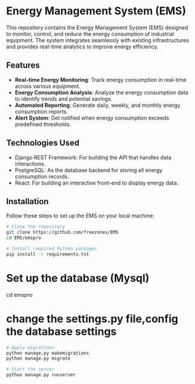 # Energy Management System (EMS)

This repository contains the Energy Management System (EMS) designed to monitor, control, and reduce the energy consumption of industrial equipment. The system integrates seamlessly with existing infrastructures and provides real-time analytics to improve energy efficiency.

## Features

- **Real-time Energy Monitoring**: Track energy consumption in real-time across various equipment.
- **Energy Consumption Analysis**: Analyze the energy consumption data to identify trends and potential savings.
- **Automated Reporting**: Generate daily, weekly, and monthly energy consumption reports.
- **Alert System**: Get notified when energy consumption exceeds predefined thresholds.

## Technologies Used

- Django REST Framework: For building the API that handles data interactions.
- PostgreSQL: As the database backend for storing all energy consumption records.
- React: For building an interactive front-end to display energy data.

## Installation

Follow these steps to set up the EMS on your local machine:

```bash
# Clone the repository
git clone https://github.com/freezonex/EMS
cd EMS/emspro

# Install required Python packages
pip install -r requirements.txt
```

# Set up the database (Mysql)
cd emspro
# change the settings.py file,config the database settings

```bash
# Apply migrations
python manage.py makemigrations
python manage.py migrate

# Start the server
python manage.py runserver
